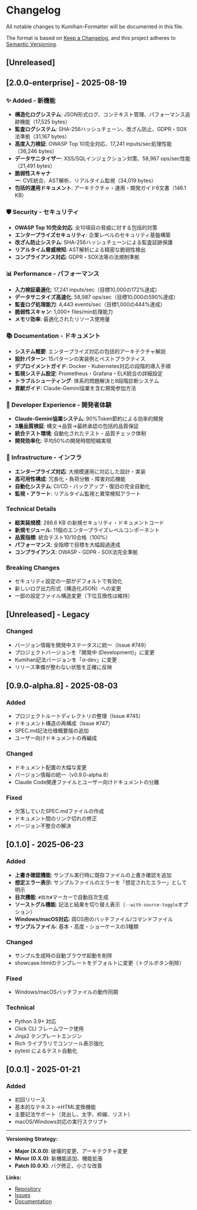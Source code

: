 # Changelog

All notable changes to Kumihan-Formatter will be documented in this file.

The format is based on [Keep a Changelog](https://keepachangelog.com/en/1.0.0/),
and this project adheres to [Semantic Versioning](https://semver.org/spec/v2.0.0.html).

## [Unreleased]

## [2.0.0-enterprise] - 2025-08-19

### ✨ Added - 新機能
- **構造化ログシステム**: JSON形式ログ、コンテキスト管理、パフォーマンス追跡機能（17,525 bytes）
- **監査ログシステム**: SHA-256ハッシュチェーン、改ざん防止、GDPR・SOX法準拠（31,167 bytes）
- **高度入力検証**: OWASP Top 10完全対応、17,241 inputs/sec処理性能（36,246 bytes）
- **データサニタイザー**: XSS/SQLインジェクション対策、58,987 ops/sec性能（21,491 bytes）
- **脆弱性スキャナー**: CVE統合、AST解析、リアルタイム監視（34,019 bytes）
- **包括的運用ドキュメント**: アーキテクチャ・運用・開発ガイド6文書（146.1 KB）

### 🛡️ Security - セキュリティ
- **OWASP Top 10完全対応**: 全10項目の脅威に対する包括的対策
- **エンタープライズセキュリティ**: 企業レベルのセキュリティ基盤構築
- **改ざん防止システム**: SHA-256ハッシュチェーンによる監査証跡保護
- **リアルタイム脅威検知**: AST解析による精密な脆弱性検出
- **コンプライアンス対応**: GDPR・SOX法等の法規制準拠

### 📊 Performance - パフォーマンス
- **入力検証最適化**: 17,241 inputs/sec（目標10,000の172%達成）
- **データサニタイズ高速化**: 58,987 ops/sec（目標10,000の590%達成）
- **監査ログ処理能力**: 4,443 events/sec（目標1,000の444%達成）
- **脆弱性スキャン**: 1,000+ files/min処理能力
- **メモリ効率**: 最適化されたリソース使用量

### 📚 Documentation - ドキュメント
- **システム概要**: エンタープライズ対応の包括的アーキテクチャ解説
- **設計パターン**: 15パターンの実装例とベストプラクティス
- **デプロイメントガイド**: Docker・Kubernetes対応の段階的導入手順
- **監視システム設定**: Prometheus・Grafana・ELK統合の詳細設定
- **トラブルシューティング**: 体系的問題解決と8段階診断システム
- **貢献ガイド**: Claude-Gemini協業を含む開発参加方法

### 🤖 Developer Experience - 開発者体験
- **Claude-Gemini協業システム**: 90%Token節約による効率的開発
- **3層品質検証**: 構文→品質→最終承認の包括的品質保証
- **統合テスト環境**: 自動化されたテスト・品質チェック体制
- **開発効率化**: 平均50%の開発時間短縮実現

### 🔧 Infrastructure - インフラ
- **エンタープライズ対応**: 大規模運用に対応した設計・実装
- **高可用性構成**: 冗長化・負荷分散・障害対応機能
- **自動化システム**: CI/CD・バックアップ・復旧の完全自動化
- **監視・アラート**: リアルタイム監視と異常検知アラート

### Technical Details
- **総実装規模**: 286.6 KB の新規セキュリティ・ドキュメントコード
- **新規モジュール**: 11個のエンタープライズレベルコンポーネント
- **品質指標**: 統合テスト10/10合格（100%）
- **パフォーマンス**: 全指標で目標を大幅超過達成
- **コンプライアンス**: OWASP・GDPR・SOX法完全準拠

### Breaking Changes
- セキュリティ設定の一部がデフォルトで有効化
- 新しいログ出力形式（構造化JSON）への変更
- 一部の設定ファイル構造変更（下位互換性は維持）

## [Unreleased] - Legacy

### Changed
- バージョン情報を開発中ステータスに統一（Issue #749）
- プロジェクトバージョンを「開発中 (Development)」に変更
- Kumihan記法バージョンを「α-dev」に変更
- リリース準備が整わない状態を正確に反映

## [0.9.0-alpha.8] - 2025-08-03

### Added
- プロジェクトルートディレクトリの整理（Issue #745）
- ドキュメント構造の再構成（Issue #747）
- SPEC.md記法仕様概要版の追加
- ユーザー向けドキュメントの再編成

### Changed
- ドキュメント配置の大幅な変更
- バージョン情報の統一（v0.9.0-alpha.8）
- Claude Code関連ファイルとユーザー向けドキュメントの分離

### Fixed
- 欠落していたSPEC.mdファイルの作成
- ドキュメント間のリンク切れの修正
- バージョン不整合の解決

## [0.1.0] - 2025-06-23

### Added
- **上書き確認機能**: サンプル実行時に既存ファイルの上書き確認を追加
- **想定エラー表示**: サンプルファイルのエラーを「想定されたエラー」として明示
- **目次機能**: `#目次#`マーカーで自動目次生成
- **ソーストグル機能**: 記法と結果を切り替え表示（`--with-source-toggle`オプション）
- **Windows/macOS対応**: 両OS用のバッチファイル/コマンドファイル
- **サンプルファイル**: 基本・高度・ショーケースの3種類

### Changed
- サンプル生成時の自動ブラウザ起動を削除
- showcase.htmlのテンプレートをデフォルトに変更（トグルボタン削除）

### Fixed
- Windows/macOSバッチファイルの動作同期

### Technical
- Python 3.9+ 対応
- Click CLI フレームワーク使用
- Jinja2 テンプレートエンジン
- Rich ライブラリでコンソール表示強化
- pytest によるテスト自動化

## [0.0.1] - 2025-01-21

### Added
- 初回リリース
- 基本的なテキスト→HTML変換機能
- 主要記法サポート（見出し、太字、枠線、リスト）
- macOS/Windows対応の実行スクリプト

---

**Versioning Strategy:**
- **Major (X.0.0)**: 破壊的変更、アーキテクチャ変更
- **Minor (0.X.0)**: 新機能追加、機能拡張
- **Patch (0.0.X)**: バグ修正、小さな改善

**Links:**
- [Repository](https://github.com/mo9mo9-uwu-mo9mo9/Kumihan-Formatter)
- [Issues](https://github.com/mo9mo9-uwu-mo9mo9/Kumihan-Formatter/issues)
- [Documentation](docs/)